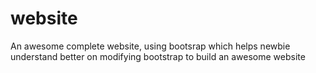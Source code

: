 # website
An awesome complete website, using bootsrap
which helps newbie understand better on modifying bootstrap to build an awesome website
